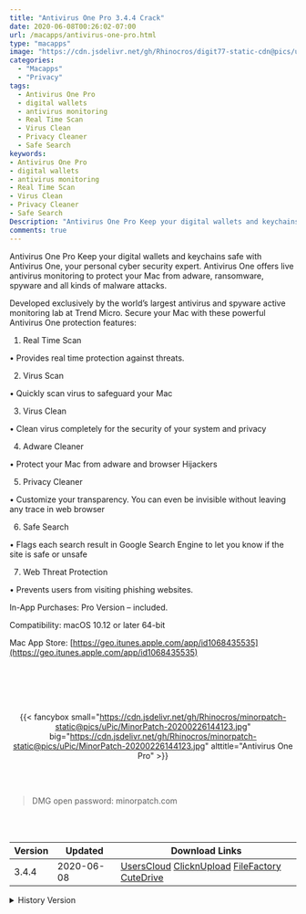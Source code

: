 ```yaml
---
title: "Antivirus One Pro 3.4.4 Crack"
date: 2020-06-08T00:26:02-07:00
url: /macapps/antivirus-one-pro.html
type: "macapps"
image: "https://cdn.jsdelivr.net/gh/Rhinocros/digit77-static-cdn@pics/uPic/IXIJFn.png"
categories:
  - "Macapps"
  - "Privacy"
tags:
  - Antivirus One Pro
  - digital wallets
  - antivirus monitoring
  - Real Time Scan
  - Virus Clean
  - Privacy Cleaner
  - Safe Search
keywords:
- Antivirus One Pro
- digital wallets
- antivirus monitoring
- Real Time Scan
- Virus Clean
- Privacy Cleaner
- Safe Search
Description: "Antivirus One Pro Keep your digital wallets and keychains safe with Antivirus One, your personal cyber security expert. Antivirus One offers live antivirus monitoring to protect your Mac from adware, ransomware, spyware and all kinds of malware attacks."
comments: true
---
```


Antivirus One Pro Keep your digital wallets and keychains safe with Antivirus One, your personal cyber security expert. Antivirus One offers live antivirus monitoring to protect your Mac from adware, ransomware, spyware and all kinds of malware attacks.

Developed exclusively by the world’s largest antivirus and spyware active monitoring lab at Trend Micro. Secure your Mac with these powerful Antivirus One protection features:



1. Real Time Scan

• Provides real time protection against threats.



2. Virus Scan

• Quickly scan virus to safeguard your Mac



3. Virus Clean

• Clean virus completely for the security of your system and privacy



4. Adware Cleaner

• Protect your Mac from adware and browser Hijackers



5. Privacy Cleaner

• Customize your transparency. You can even be invisible without leaving any trace in web browser



6. Safe Search

• Flags each search result in Google Search Engine to let you know if the site is safe or unsafe



7. Web Threat Protection

• Prevents users from visiting phishing websites.



In-App Purchases: Pro Version – included.

Compatibility: macOS 10.12 or later 64-bit

Mac App Store: [https://geo.itunes.apple.com/app/id1068435535](https://geo.itunes.apple.com/app/id1068435535)

<br/>
<br/>
<script async src="https://pagead2.googlesyndication.com/pagead/js/adsbygoogle.js"></script>
<ins class="adsbygoogle"
     style="display:block; text-align:center;"
     data-ad-layout="in-article"
     data-ad-format="fluid"
     data-ad-client="ca-pub-8746275014476192"
     data-ad-slot="5144997159"></ins>
<script>
     (adsbygoogle = window.adsbygoogle || []).push({});
</script>
<br/>
<br/>


<center>

{{< fancybox small="https://cdn.jsdelivr.net/gh/Rhinocros/minorpatch-static@pics/uPic/MinorPatch-20200226144123.jpg" big="https://cdn.jsdelivr.net/gh/Rhinocros/minorpatch-static@pics/uPic/MinorPatch-20200226144123.jpg" alttitle="Antivirus One Pro" >}}

</center>

<br/>
<br/>


> DMG open password: minorpatch.com

<br/>

<br/>
<div id="history_version" class="history_version">

| Version | Updated | Download Links |
| ---- | ---- | ---- |
| 3.4.4 | 2020-06-08 | [UsersCloud](https://ouo.io/ajylso)   [ClicknUpload](https://ouo.io/2g6YPu)   [FileFactory](https://ouo.io/g1QQij)   [CuteDrive](https://ouo.io/Yh2Cam) |
<details>
<summary>History Version</summary>

| Version | Updated | Download Links |
| ---- | ---- | ---- |
| 3.4.3 | 2020-05-01 | [UsersCloud](https://ouo.io/YDYEdP)   [ClicknUpload](https://ouo.io/y24uze)   [FileFactory](https://ouo.io/y24uze)   [CuteDrive](https://ouo.io/PlnJFY) |
| 3.4.2 | 2020-04-15 | [UsersCloud](https://ouo.io/ck3jzzI)   [ClicknUpload](https://ouo.io/cB9xBE)   [FileFactory](https://ouo.io/8WVgYE0)   [CuteDrive](https://ouo.io/N3MeRB) |
| 3.4.0 | 2020-02-26 | [UsersCloud](https://ouo.io/cVBiq1)   [ClicknUpload](https://ouo.io/qQ57EwD)   [FileFactory](https://ouo.io/z3ZMIv)   [CuteDrive](https://ouo.io/5IdJ0D) |
</details>

</div>

